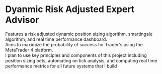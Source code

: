 # Dyanmic Risk Adjusted Expert Advisor

Features a risk adjusted dynamic position sizing algorithm, smartingale algorithm, and real time performance dashboard.   
Aims to maximize the probability of success for Trader's using the MetaTrader 4 platform.   
I plan to use key principles and components of this project including position sizing bets, automating on  tick analysis, and computing real time performance metrics for all future systems that I build
